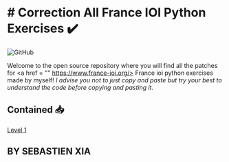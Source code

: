 # # Correction All France IOI Python Exercises ✔️

![GitHub](https://img.shields.io/github/license/SebastienXia/France.ioi-correction-python)

Welcome to the open source repository where you will find all the patches for <a href = "" https://www.france-ioi.org/> France ioi </a> python exercises made by myself! <i> I advise you not to just copy and paste but try your best to understand the code before copying and pasting it. </i>

## Contained 📥

<a href = "https://github.com/SebastienXia/France.ioi-correction-python/blob/main/Levels/Level%201.md"> Level 1 </a>

## BY SEBASTIEN XIA
